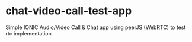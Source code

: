 # chat-video-call-test-app
Simple IONIC Audio/Video Call &amp; Chat app using peerJS (WebRTC) to test rtc implementation
